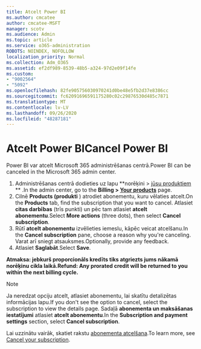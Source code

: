 ```yaml
---
title: Atcelt Power BI
ms.author: cmcatee
author: cmcatee-MSFT
manager: scotv
ms.audience: Admin
ms.topic: article
ms.service: o365-administration
ROBOTS: NOINDEX, NOFOLLOW
localization_priority: Normal
ms.collection: Adm_O365
ms.assetid: ef2df989-8539-48b5-a324-97d2e09f14fe
ms.custom:
- "9002564"
- "5092"
ms.openlocfilehash: 82fe905756030970241d0be48e5fb2d37e8386cc
ms.sourcegitcommit: fc62091696591175280c02c29876530d485c7871
ms.translationtype: MT
ms.contentlocale: lv-LV
ms.lasthandoff: 09/26/2020
ms.locfileid: "48287181"
---
```

# <a name="cancel-power-bi"></a><span data-ttu-id="9b9ed-102">Atcelt Power BI</span><span class="sxs-lookup"><span data-stu-id="9b9ed-102">Cancel Power BI</span></span>

<span data-ttu-id="9b9ed-103">Power BI var atcelt Microsoft 365 administrēšanas centrā.</span><span class="sxs-lookup"><span data-stu-id="9b9ed-103">Power BI can be canceled in the Microsoft 365 admin center.</span></span>

1. <span data-ttu-id="9b9ed-104">Administrēšanas centrā dodieties uz lapu \*\*norēķini > [jūsu produktiem](https://go.microsoft.com/fwlink/p/?linkid=842054) \*\* .</span><span class="sxs-lookup"><span data-stu-id="9b9ed-104">In the admin center, go to the **Billing > [Your products](https://go.microsoft.com/fwlink/p/?linkid=842054)** page.</span></span>
2. <span data-ttu-id="9b9ed-105">Cilnē **Products (produkti** ) atrodiet abonementu, kuru vēlaties atcelt.</span><span class="sxs-lookup"><span data-stu-id="9b9ed-105">On the **Products** tab, find the subscription that you want to cancel.</span></span> <span data-ttu-id="9b9ed-106">Atlasiet **citas darbības** (trīs punkti) un pēc tam atlasiet **atcelt abonementu**.</span><span class="sxs-lookup"><span data-stu-id="9b9ed-106">Select **More actions** (three dots), then select **Cancel subscription**.</span></span>
3. <span data-ttu-id="9b9ed-107">Rūtī **atcelt abonementu** izvēlieties iemeslu, kāpēc veicat atcelšanu.</span><span class="sxs-lookup"><span data-stu-id="9b9ed-107">In the **Cancel subscription** pane, choose a reason why you're canceling.</span></span> <span data-ttu-id="9b9ed-108">Varat arī sniegt atsauksmes.</span><span class="sxs-lookup"><span data-stu-id="9b9ed-108">Optionally, provide any feedback.</span></span>
4. <span data-ttu-id="9b9ed-109">Atlasiet **Saglabāt**.</span><span class="sxs-lookup"><span data-stu-id="9b9ed-109">Select **Save**.</span></span>

<span data-ttu-id="9b9ed-110">**Atmaksa: jebkurš proporcionāls kredīts tiks atgriezts jums nākamā norēķinu cikla laikā.**</span><span class="sxs-lookup"><span data-stu-id="9b9ed-110">**Refund: Any prorated credit will be returned to you within the next billing cycle.**</span></span>

> [!NOTE]
> <span data-ttu-id="9b9ed-111">Ja neredzat opciju atcelt, atlasiet abonementu, lai skatītu detalizētas informācijas lapu.</span><span class="sxs-lookup"><span data-stu-id="9b9ed-111">If you don't see the option to cancel, select the subscription to view the details page.</span></span> <span data-ttu-id="9b9ed-112">Sadaļā **abonementa un maksāšanas iestatījumi** atlasiet **atcelt abonementu**.</span><span class="sxs-lookup"><span data-stu-id="9b9ed-112">In the **Subscription and payment settings** section, select **Cancel subscription**.</span></span>

<span data-ttu-id="9b9ed-113">Lai uzzinātu vairāk, skatiet rakstu [abonementa atcelšana](https://docs.microsoft.com/microsoft-365/commerce/subscriptions/cancel-your-subscription).</span><span class="sxs-lookup"><span data-stu-id="9b9ed-113">To learn more, see [Cancel your subscription](https://docs.microsoft.com/microsoft-365/commerce/subscriptions/cancel-your-subscription).</span></span>